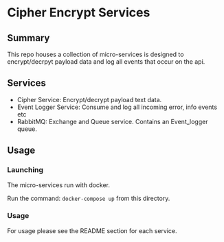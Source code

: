 # Cipher Encrypt Services

## Summary

This repo houses a collection of micro-services is designed to encrypt/decrpyt payload data
and log all events that occur on the api.

## Services

* Cipher Service: Encrypt/decrypt payload text data.
* Event Logger Service: Consume and log all incoming error, info events etc
* RabbitMQ: Exchange and Queue service. Contains an Event_logger queue.

## Usage

### Launching

The micro-services run with docker.

Run the command: `docker-compose up` from this directory.

### Usage

For usage please see the README section for each service.